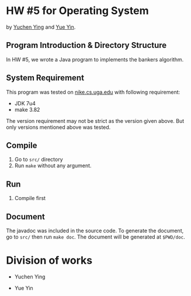 # HW #5 for Operating System

by [Yuchen Ying](yegle@uga.edu) and [Yue Yin](yinyue@uga.edu).

## Program Introduction & Directory Structure

In HW #5, we wrote a Java program to implements the bankers algorithm.

## System Requirement

This program was tested on [nike.cs.uga.edu](ssh://nike.cs.uga.edu) with following requirement:

 * JDK 7u4
 * make 3.82

The version requirement may not be strict as the version given above. But only versions mentioned above was tested.

## Compile

 1. Go to `src/` directory
 2. Run `make` without any argument.

## Run

 1. Compile first

## Document

The javadoc was included in the source code. To generate the document, go to `src/` then run `make doc`. The document will be generated at `$PWD/doc`.


# Division of works

 * Yuchen Ying


 * Yue Yin


